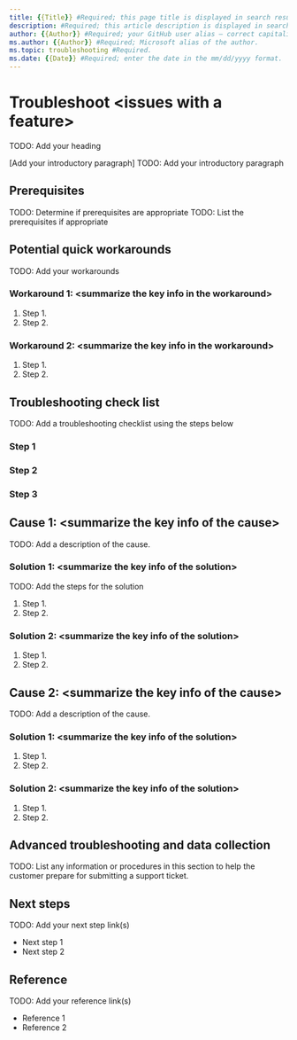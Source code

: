 ```yaml
---
title: {{Title}} #Required; this page title is displayed in search results; Always include the word "troubleshoot" in this line.
description: #Required; this article description is displayed in search results.
author: {{Author}} #Required; your GitHub user alias — correct capitalization is needed.
ms.author: {{Author}} #Required; Microsoft alias of the author.
ms.topic: troubleshooting #Required.
ms.date: {{Date}} #Required; enter the date in the mm/dd/yyyy format.
---
```



<!--
Remove all the comments in this template before you sign-off or merge to the 
main branch.

This template provides the basic structure of a general troubleshooting article pattern.
See the [how-to pattern](contribute-how-to-general-troubleshoot.md) in the pattern library.

We write general troubleshooting articles when a specific error message isn't known.
-->

<!-- 1. H1 -----------------------------------------------------------------------------

Required: The headline (H1) is the primary heading at the top of the article. Pick an H1 that 
clearly conveys what the content's about.

The heading of the general troubleshooting article should concisely describe the issue that the 
customer is trying to fix. Make sure to include the word **troubleshoot** somewhere in the H1 of 
the article to improve SEO.
-->

# Troubleshoot \<issues with a feature>
TODO: Add your heading

<!-- 2. Introductory paragraph ----------------------------------------------------------

Required: Lead with a light intro that describes, in customer-friendly language, what the 
customer will do. Answer the fundamental "why would I want to do this?" question. Keep it 
short.
Readers should have a clear idea of what they will do in this article after reading the 
introduction.
-->

[Add your introductory paragraph]
TODO: Add your introductory paragraph

<!-- 3. Prerequisites --------------------------------------------------------------------

Optional: If there are prerequisites for the task covered by the how-to guide, make 
**Prerequisites** your first H2 in the guide. The prerequisites H2 is never numbered.
Use clear and unambiguous language and use a unordered list format.
If there are specific versions of software a user needs, call out those versions (for example: 
Visual Studio 2019 or later).
It's OK to link to content to assist them before they begin.
-->

## Prerequisites
TODO: Determine if prerequisites are appropriate
TODO: List the prerequisites if appropriate

<!-- 4. Potential quick workarounds --------------------------------------------------------------------

Optional: An issue might be able to be temporarily resolved with a quick fix. If known, list any workarounds 
that can be implemented quickly to resolve the issue. Link to information about  longer-term solutions in the 
Solution section.--->

## Potential quick workarounds
TODO: Add your workarounds

### Workaround 1: \<summarize the key info in the workaround>

1. Step 1.
2. Step 2.

### Workaround 2: \<summarize the key info in the workaround>

1. Step 1.
2. Step 2.

<!-- 5. Troubleshooting check list --------------------------------------------------------------------

Required: Provide the guidance/instruction about how the customer can troubleshoot the issues and 
determine the cause of the issue.
-->

## Troubleshooting check list
TODO: Add a troubleshooting checklist using the steps below

### Step 1

### Step 2

### Step 3

<!-- 6. Cause/solution --------------------------------------------------------------------

Required: Provide a descriptive H2 for each root cause. H2 is helpful for SEO and the right-side 
navigation. To identify the issue and how to prevent it from happening again, the cause of the 
issue should be defined if known

Make sure that the H3 solution headings clearly state the intention of the Solution section. Each 
Solution section should have a short sentence that describes the steps that are about to be taken.
-->

## Cause 1: \<summarize the key info of the cause>
TODO: Add a description of the cause.

### Solution 1: \<summarize the key info of the solution>
TODO: Add the steps for the solution

1. Step 1.
2. Step 2.

### Solution 2: \<summarize the key info of the solution>

1. Step 1.
2. Step 2.

## Cause 2: \<summarize the key info of the cause>
TODO: Add a description of the cause.

### Solution 1: \<summarize the key info of the solution>

1. Step 1.
2. Step 2.

### Solution 2: \<summarize the key info of the solution>

1. Step 1.
2. Step 2.

<!--- 7. Advanced troubleshooting and data collection ----------------------------------------------

Optional: Include this section if advanced troubleshooting steps are needed and may require a call to 
support. List any information or procedures in this section to help the customer submit a support ticket.
--->

## Advanced troubleshooting and data collection

TODO: List any information or procedures in this section to help the customer prepare for submitting a support ticket.

<!--- 8. Next steps ----------------------------------------------

Optional: List any next steps that should be taken after the issue has been initially resolved. 
-->

## Next steps
TODO: Add your next step link(s)

- Next step 1
- Next step 2

<!--- 9. Reference ----------------------------------------------

Optional: -->

## Reference
TODO: Add your reference link(s)

- Reference 1
- Reference 2